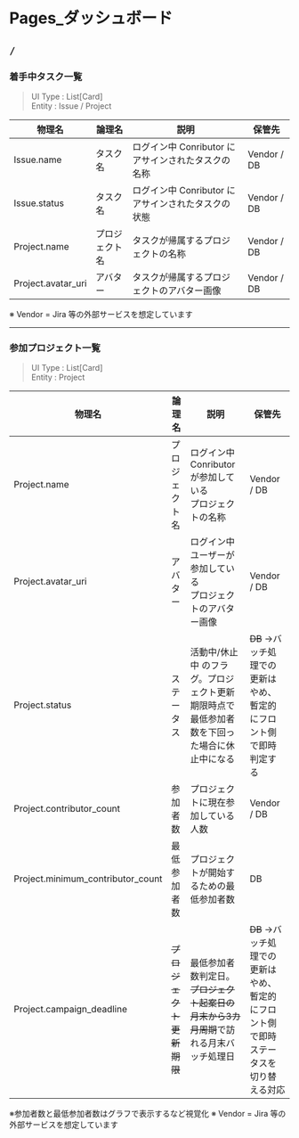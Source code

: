 # Pages_ダッシュボード

## `/`

### 着手中タスク一覧

> UI Type : List[Card]  
> Entity : Issue / Project 

| 物理名 | 論理名 | 説明 | 保管先 |
| -------- | -------- | -------- |-------- |
| Issue.name | タスク名 | ログイン中 Conributor にアサインされたタスクの名称   | Vendor / DB |
| Issue.status | タスク名 | ログイン中 Conributor にアサインされたタスクの状態   | Vendor / DB |
| Project.name | プロジェクト名 | タスクが帰属するプロジェクトの名称   | Vendor / DB |
| Project.avatar_uri  | アバター | タスクが帰属するプロジェクトのアバター画像   | Vendor / DB  |

※ Vendor = Jira 等の外部サービスを想定しています

---

### 参加プロジェクト一覧

> UI Type : List[Card]  
> Entity : Project 

| 物理名 | 論理名 | 説明 | 保管先 |
| -------- | -------- | -------- |-------- |
| Project.name | プロジェクト名 | ログイン中 Conributor が参加している<br>プロジェクトの名称   | Vendor / DB |
| Project.avatar_uri | アバター | ログイン中ユーザーが参加している<br>プロジェクトのアバター画像   | Vendor / DB  |
| Project.status | ステータス | 活動中/休止中 のフラグ。プロジェクト更新期限時点で最低参加者数を下回った場合に休止中になる | ~~DB~~ →バッチ処理での更新はやめ、暫定的にフロント側で即時判定する |
| Project.contributor_count| 参加者数 | プロジェクトに現在参加している人数 | Vendor / DB  |
| Project.minimum_contributor_count | 最低参加者数 | プロジェクトが開始するための最低参加者数 | DB  |
| Project.campaign_deadline | ~~プロジェクト更新期限~~ | 最低参加者数判定日。~~プロジェクト起案日の月末から3カ月周期~~で訪れる月末バッチ処理日| ~~DB~~ →バッチ処理での更新はやめ、暫定的にフロント側で即時ステータスを切り替える対応 |
    
※参加者数と最低参加者数はグラフで表示するなど視覚化
※ Vendor = Jira 等の外部サービスを想定しています
